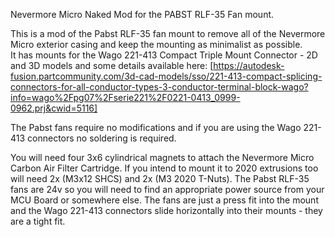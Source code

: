 Nevermore Micro Naked Mod for the PABST RLF-35 Fan mount.

This is a mod of the Pabst RLF-35 fan mount to remove all of the Nevermore Micro exterior casing and keep the mounting as minimalist as possible.  
It has mounts for the Wago 221-413 Compact Triple Mount Connector - 2D and 3D models and some details available here: 
[https://autodesk-fusion.partcommunity.com/3d-cad-models/sso/221-413-compact-splicing-connectors-for-all-conductor-types-3-conductor-terminal-block-wago?info=wago%2Fpg07%2Fserie221%2F0221-0413_0999-0962.prj&cwid=5116]

The Pabst fans require no modifications and if you are using the Wago 221-413 connectors no soldering is required.  

You will need four 3x6 cylindrical magnets to attach the Nevermore Micro Carbon Air Filter Cartridge.  If you intend to mount it to 2020 extrusions too will need 2x (M3x12 SHCS) and 2x (M3 2020 T-Nuts).
The Pabst RLF-35 fans are 24v so you will need to find an appropriate power source from your MCU Board or somewhere else.  The fans are just a press fit into the mount and the Wago 221-413 connectors slide horizontally into their mounts - they are a tight fit.
